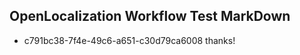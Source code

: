 ## OpenLocalization Workflow Test MarkDown
* c791bc38-7f4e-49c6-a651-c30d79ca6008 
thanks!<!--HONumber=Mar16_HO3-->

